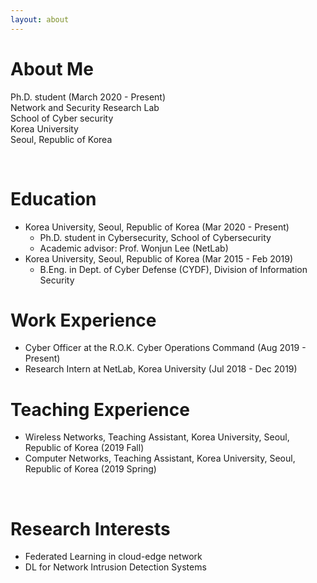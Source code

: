 ```yaml
---
layout: about 
---
```


# About Me
Ph.D. student (March 2020 - Present)   
Network and Security Research Lab   
School of Cyber security   
Korea University   
Seoul, Republic of Korea

<br/>

# Education
* Korea University, Seoul, Republic of Korea (Mar 2020 - Present)
  * Ph.D. student in Cybersecurity, School of Cybersecurity
  * Academic advisor: Prof. Wonjun Lee (NetLab)
* Korea University, Seoul, Republic of Korea (Mar 2015 - Feb 2019) 
  * B.Eng. in Dept. of Cyber Defense (CYDF), Division of Information Security


# Work Experience
* Cyber Officer at the R.O.K. Cyber Operations Command (Aug 2019 - Present)
* Research Intern at NetLab, Korea University (Jul 2018 - Dec 2019)


# Teaching Experience
* Wireless Networks, Teaching Assistant, Korea University, Seoul, Republic of Korea (2019 Fall)
* Computer Networks, Teaching Assistant, Korea University, Seoul, Republic of Korea (2019 Spring)

<br/>

# Research Interests
* Federated Learning in cloud-edge network
* DL for Network Intrusion Detection Systems
